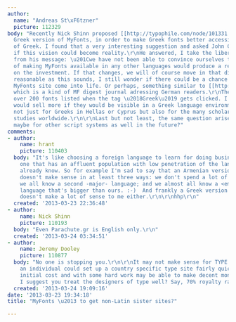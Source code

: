 ```yaml
---
author:
  name: "Andreas St\xF6tzner"
  picture: 112329
body: "Recently Nick Shinn proposed [[http://typophile.com/node/101331|(here)]] a
  Greek version of MyFonts, in order to make Greek fonts better accessible for users
  of Greek. I found that a very interesting suggestion and asked John Collins of MF,
  if this vision could become reality.\r\nHe answered, I take the liberty to cite
  from his message: \u201Cwe have not been able to convince ourselves that the cost
  of making MyFonts available in any other languages would produce a reasonable return
  on the investment. If that changes, we will of course move in that direction.\u201D\r\nAs
  reasonable as this sounds, I still wonder if there could be a chance to see a hellenic
  MyFonts site come into life. Or perhaps, something similar to [[http://www.myfonts.de/|MyFonts.de]]
  which is a kind of MF digest journal adressing German readers.\r\nThere are currently
  over 200 fonts listed when the tag \u2018Greek\u2019 gets clicked. I believe they
  would sell more if they would be visible in a Greek language environment. It\u2019s
  not just for Greeks in Hellas or Cyprus but also for the many scholars in Greek
  studies worldwide.\r\n\r\nLast but not least, the same question arise for Cyrillic;
  maybe for other script systems as well in the future?"
comments:
- author:
    name: hrant
    picture: 110403
  body: "It's like choosing a foreign language to learn for doing business: you learn
    one that has an affluent population with low penetration of the languages you
    already know. So for example I'm sad to say that an Armenian version of MyFonts
    doesn't make sense in at least three ways: we don't spend a lot of money on fonts;
    we all know a second -major- language; and we almost all know a <em>third</em>
    language that's bigger than ours. :-)  And frankly a Greek version of MyFonts
    doesn't make a lot of sense to me either.\r\n\r\nhhp\r\n"
  created: '2013-03-23 22:36:48'
- author:
    name: Nick Shinn
    picture: 110193
  body: "Even Parachute.gr is English only.\r\n"
  created: '2013-03-24 03:34:51'
- author:
    name: Jeremy Dooley
    picture: 110877
  body: "No one is stopping you.\r\n\r\nIt may not make sense for TYPE to do it, but
    an individual could set up a country specific type site fairly quickly at minimal
    initial cost and with some hard work may be able to make decent money.\r\n\r\nMay
    I suggest you treat the designers of type well? Say, 70% royalty rate?"
  created: '2013-03-24 19:09:16'
date: '2013-03-23 19:34:18'
title: "MyFonts \u2013 to get non-Latin sister sites?"

---
```

